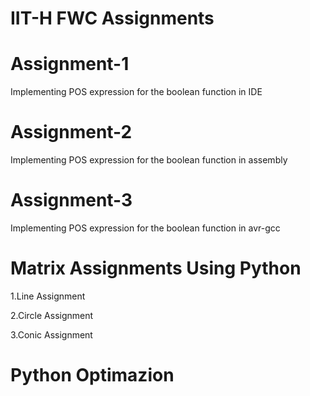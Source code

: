 # IIT-H FWC Assignments
 
 # Assignment-1
 Implementing POS expression for the boolean function in IDE
 
# Assignment-2
 Implementing POS expression for the boolean function in assembly
  
# Assignment-3
 Implementing POS expression for the boolean function in avr-gcc
 
 

# Matrix Assignments Using Python
 
 1.Line Assignment
 
 2.Circle Assignment
 
 3.Conic Assignment
 
# Python Optimazion
